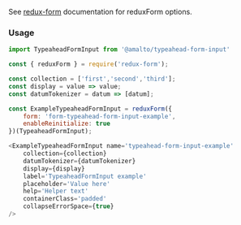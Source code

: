 See [redux-form](https://redux-form.com/6.0.0-rc.1/docs/api/reduxform.md/) documentation for reduxForm options.

### Usage

```typescript
import TypeaheadFormInput from '@amalto/typeahead-form-input'
```

```javascript
const { reduxForm } = require('redux-form');

const collection = ['first','second','third'];
const display = value => value;
const datumTokenizer = datum => [datum];

const ExampleTypeaheadFormInput = reduxForm({
    form: 'form-typeahead-form-input-example',
    enableReinitialize: true
})(TypeaheadFormInput);

<ExampleTypeaheadFormInput name='typeahead-form-input-example'
    collection={collection}
    datumTokenizer={datumTokenizer}
    display={display}
    label='TypeaheadFormInput example'
    placeholder='Value here'
    help='Helper text'
    containerClass='padded'
    collapseErrorSpace={true}
/>
```